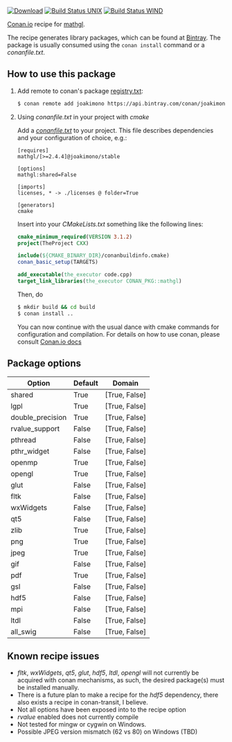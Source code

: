 [![Download](https://api.bintray.com/packages/joakimono/conan/mathgl%3Ajoakimono/images/download.svg)](https://bintray.com/joakimono/conan/mathgl%3Ajoakimono/_latestVersion)
[![Build Status UNIX](https://travis-ci.org/joakimono/conan-mathgl.png?branch=master)](https://travis-ci.org/joakimono/conan-mathgl)
[![Build Status WIND](https://ci.appveyor.com/api/projects/status/github/joakimono/conan-mathgl?branch=master&svg=true)](https://ci.appveyor.com/project/joakimono/conan-mathgl)


[Conan.io](https://conan.io) recipe for [mathgl](http://mathgl.sourceforge.net).

The recipe generates library packages, which can be found at [Bintray](https://bintray.com/joakimono/conan/mathgl%3Ajoakimono).
The package is usually consumed using the `conan install` command or a *conanfile.txt*.

## How to use this package

1. Add remote to conan's package [registry.txt](http://docs.conan.io/en/latest/reference/config_files/registry.txt.html):

   ```bash
   $ conan remote add joakimono https://api.bintray.com/conan/joakimono/conan
   ```

2. Using *conanfile.txt* in your project with *cmake*

   Add a [*conanfile.txt*](http://docs.conan.io/en/latest/reference/conanfile_txt.html) to your project. This file describes dependencies and your configuration of choice, e.g.:

   ```
   [requires]
   mathgl/[>=2.4.4]@joakimono/stable

   [options]
   mathgl:shared=False

   [imports]
   licenses, * -> ./licenses @ folder=True

   [generators]
   cmake
   ```

   Insert into your *CMakeLists.txt* something like the following lines:
   ```cmake
   cmake_minimum_required(VERSION 3.1.2)
   project(TheProject CXX)

   include(${CMAKE_BINARY_DIR}/conanbuildinfo.cmake)
   conan_basic_setup(TARGETS)

   add_executable(the_executor code.cpp)
   target_link_libraries(the_executor CONAN_PKG::mathgl)
   ```
   Then, do
   ```bash
   $ mkdir build && cd build
   $ conan install ..
   ```
   You can now continue with the usual dance with cmake commands for configuration and compilation. For details on how to use conan, please consult [Conan.io docs](http://docs.conan.io/en/latest/)

## Package options

Option | Default | Domain
---|---|---
shared|True|[True, False]
lgpl|True|[True, False]
double_precision|True|[True, False]
rvalue_support|False|[True, False]
pthread|False|[True, False]
pthr_widget|False|[True, False]
openmp|True|[True, False]
opengl|True|[True, False]
glut|False|[True, False]
fltk|False|[True, False]
wxWidgets|False|[True, False]
qt5|False|[True, False]
zlib|True|[True, False]
png|True|[True, False]
jpeg|True|[True, False]
gif|False|[True, False]
pdf|True|[True, False]
gsl|False|[True, False]
hdf5|False|[True, False]
mpi|False|[True, False]
ltdl|False|[True, False]
all_swig|False|[True, False]

## Known recipe issues

* *fltk*, *wxWidgets*, *qt5*, *glut*, *hdf5*, *ltdl*, *opengl* will not currently be acquired with conan mechanisms, as such, the desired package(s) must be installed manually.
* There is a future plan to make a recipe for the *hdf5* dependency, there also exists a recipe in conan-transit, I believe.
* Not all options have been exposed into to the recipe option
* *rvalue* enabled does not currently compile
* Not tested for mingw or cygwin on Windows.
* Possible JPEG version mismatch (62 vs 80) on Windows (TBD)
